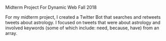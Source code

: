 Midterm Project For Dynamic Web Fall 2018

For my midterm project, I created a Twitter Bot that searches and retweets tweets about astrology. 
I focused on tweets that were about astrology and involved keywords (some of which include: need, because, have) from an array. 